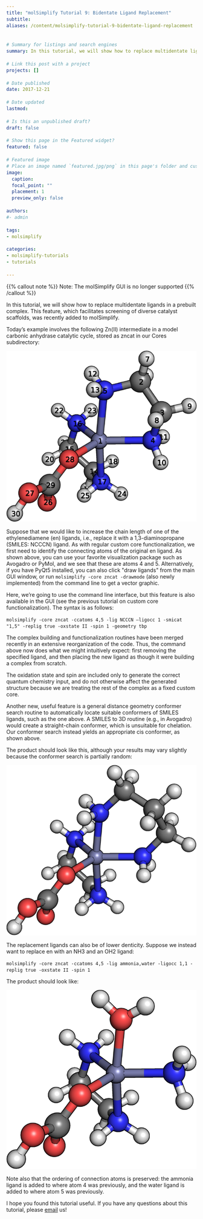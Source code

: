 ```yaml
---
title: "molSimplify Tutorial 9: Bidentate Ligand Replacement"
subtitle:
aliases: /content/molsimplify-tutorial-9-bidentate-ligand-replacement
 

# Summary for listings and search engines
summary: In this tutorial, we will show how to replace multidentate ligands in a prebuilt complex. This feature, which facilitates screening of diverse catalyst scaffolds, was recently added to molSimplify.

# Link this post with a project
projects: []

# Date published
date: 2017-12-21

# Date updated
lastmod: 

# Is this an unpublished draft?
draft: false

# Show this page in the Featured widget?
featured: false

# Featured image
# Place an image named `featured.jpg/png` in this page's folder and customize its options here.
image:
  caption: 
  focal_point: ""
  placement: 1
  preview_only: false

authors:
#- admin

tags:
- molsimplify

categories:
- molsimplify-tutorials
- tutorials

---
```

{{% callout note %}}
Note: The molSimplify GUI is no longer supported
{{% /callout %}}

In this tutorial, we will show how to replace multidentate ligands in a prebuilt complex. This feature, which facilitates screening of diverse catalyst scaffolds, was recently added to molSimplify.


Today’s example involves the following Zn(II) intermediate in a model carbonic anhydrase catalytic cycle, stored as zncat in our Cores subdirectory:


![](8_1.png)


Suppose that we would like to increase the chain length of one of the ethylenediamene (en) ligands, i.e., replace it with a 1,3-diaminopropane (SMILES: NCCCN) ligand. As with regular custom core functionalization, we first need to identify the connecting atoms of the original en ligand. As shown above, you can use your favorite visualization package such as Avogadro or PyMol, and we see that these are atoms 4 and 5. Alternatively, if you have PyQt5 installed, you can also click "draw ligands" from the main GUI window, or run `molsimplify -core zncat -drawmode` (also newly implemented) from the command line to get a vector graphic.


Here, we’re going to use the command line interface, but this feature is also available in the GUI (see the previous tutorial on custom core functionalization). The syntax is as follows:



`molsimplify -core zncat -ccatoms 4,5 -lig NCCCN –ligocc 1 -smicat "1,5" -replig true -oxstate II -spin 1 -geometry tbp`


The complex building and functionalization routines have been merged recently in an extensive reorganization of the code. Thus, the command above now does what we might intuitively expect: first removing the specified ligand, and then placing the new ligand as though it were building a complex from scratch.


The oxidation state and spin are included only to generate the correct quantum chemistry input, and do not otherwise affect the generated structure because we are treating the rest of the complex as a fixed custom core.


Another new, useful feature is a general distance geometry conformer search routine to automatically locate suitable conformers of SMILES ligands, such as the one above. A SMILES to 3D routine (e.g., in Avogadro) would create a straight-chain conformer, which is unsuitable for chelation. Our conformer search instead yields an appropriate cis conformer, as shown above.


The product should look like this, although your results may vary slightly because the conformer search is partially random:


![](8_2.png)


The replacement ligands can also be of lower denticity. Suppose we instead want to replace en with an NH3 and an OH2 ligand:


`molsimplify -core zncat -ccatoms 4,5 -lig ammonia,water -ligocc 1,1 -replig true -oxstate II -spin 1`


The product should look like:


![](8_3.png)


Note also that the ordering of connection atoms is preserved: the ammonia ligand is added to where atom 4 was previously, and the water ligand is added to where atom 5 was previously.


I hope you found this tutorial useful. If you have any questions about this tutorial, please [email](mailto:molsimplify@mit.edu?subject=mol%20simplify%20tutorial%209%20questions)  us!



